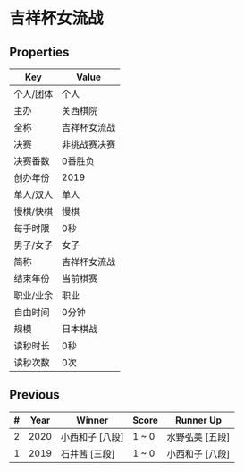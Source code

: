 # 吉祥杯女流战

## Properties

| Key | Value |
| --- | ----- |
| 个人/团体 | 个人 |
| 主办 | 关西棋院 |
| 全称 | 吉祥杯女流战 |
| 决赛 | 非挑战赛决赛 |
| 决赛番数 | 0番胜负 |
| 创办年份 | 2019 |
| 单人/双人 | 单人 |
| 慢棋/快棋 | 慢棋 |
| 每手时限 | 0秒 |
| 男子/女子 | 女子 |
| 简称 | 吉祥杯女流战 |
| 结束年份 | 当前棋赛 |
| 职业/业余 | 职业 |
| 自由时间 | 0分钟 |
| 规模 | 日本棋战 |
| 读秒时长 | 0秒 |
| 读秒次数 | 0次 |

## Previous

| # | Year | Winner | Score | Runner Up |
| --- | --- | --- | --- | --- |
| 2 | 2020 | 小西和子 [八段] | 1 ~ 0 | 水野弘美 [五段] |
| 1 | 2019 | 石井茜 [三段] | 1 ~ 0 | 小西和子 [八段] |

